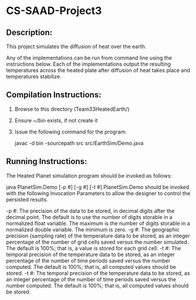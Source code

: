 CS-SAAD-Project3
================

Description: 
------------
This project simulates the diffusion of heat over the earth.

Any of the implementations can be run from command line using the instructions below.
Each of the implementations output the resulting temperatures across the heated plate after diffusion of heat takes place and temperatures stabilize.


Compilation Instructions:
-------------------------
1. Browse to this directory (Team33HeatedEarth/)
2. Ensure ~/bin exists, if not create it
3. Issue the following command for the program:

	javac -d bin -sourcepath src src/EarthSim/Demo.java

Running Instructions:
---------------------
The Heated Planet simulation program should be invoked as follows:

java PlanetSim.Demo [-p #] [-g #] [-t #]
PlanetSim.Demo should be invoked with the following Invocation Parameters to allow the designer to control the persisted results.

-p #: The precision of the data to be stored, in decimal digits after the decimal point. The default is to use the number of digits storable in a normalized float variable. The maximum is the number of digits storable in a normalized double variable. The minimum is zero.
-g #: The geographic precision (sampling rate) of the temperature data to be stored, as an integer percentage of the number of grid cells saved versus the number simulated. The default is 100%; that is, a value is stored for each grid cell.        -t #: The temporal precision of the temperature data to be stored, as an integer percentage of the number of time periods saved versus the number computed. The default is 100%; that is, all computed values should be stored.
-t #: The temporal precision of the temperature data to be stored, as an integer percentage of the number of time periods saved versus the number computed. The default is 100%; that is, all computed values should be stored.